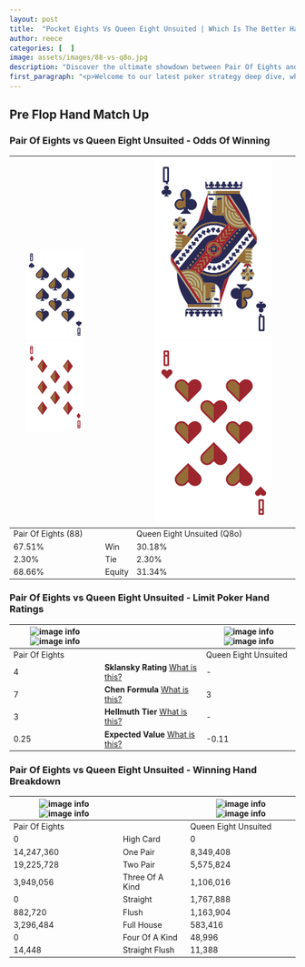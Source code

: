 ```yaml
---
layout: post
title:  "Pocket Eights Vs Queen Eight Unsuited | Which Is The Better Hand In Poker? A Complete Guide"
author: reece
categories: [  ]
image: assets/images/88-vs-q8o.jpg
description: "Discover the ultimate showdown between Pair Of Eights and Queen Eight Unsuited in poker! Uncover the odds, strategies, and scenarios where one hand triumphs over the other. Get ready to up your poker game with this thrilling analysis."
first_paragraph: "<p>Welcome to our latest poker strategy deep dive, where we're pitting two distinct hands against each other in a high-stakes showdown: Pair Of Eights vs Queen Eight Unsuited.</p><p>In the dynamic world of poker, every decision counts, and knowing which hand holds the upper hand is key to your success at the table.</p><p>In this article, we'll dissect these two hands, explore the scenarios where one dominates the other, and equip you with the knowledge to make strategic choices that can tip the odds in your favor.</p><p>Get ready to unravel the intriguing dynamics of these poker hands and elevate your game to new heights.</p>"
---
```




[comment]: # (sp0)

## Pre Flop Hand Match Up

<div class="table hand-ratings" markdown="1"> 



### Pair Of Eights vs Queen Eight Unsuited - Odds Of Winning


    
| ![image info](assets/images/hand1/8.png) ![image info](assets/images/hand1/8o.png) |  | ![image info](assets/images/hand2/q.png) ![image info](assets/images/hand2/8o.png) |
| -------- | -------- | -------- |
| Pair Of Eights (88) |  | Queen Eight Unsuited (Q8o) |
| 67.51% | Win | 30.18% |
| 2.30% | Tie | 2.30% |
| 68.66% | Equity | 31.34% |




[comment]: # (sp1)



### Pair Of Eights vs Queen Eight Unsuited - Limit Poker Hand Ratings


    
| ![image info](https://www.riverpairs.com/assets/images/hand1/8.png) ![image info](https://www.riverpairs.com/assets/images/hand1/8o.png) |  | ![image info](https://www.riverpairs.com/assets/images/hand2/q.png) ![image info](https://www.riverpairs.com/assets/images/hand2/8o.png) |
| -------- | -------- | -------- |
| Pair Of Eights |  | Queen Eight Unsuited |
| 4 | **Sklansky Rating** [What is this?](/sklansky-rating-explained) | - |
| 7 | **Chen Formula** [What is this?](/chen-formula-explained) | 3 |
| 3 | **Hellmuth Tier** [What is this?](/Hellmuth-tier-explained) | - |
| 0.25 | **Expected Value** [What is this?](/expected-value-explained) | -0.11 |




[comment]: # (sp2)



### Pair Of Eights vs Queen Eight Unsuited - Winning Hand Breakdown


    
| ![image info](https://www.riverpairs.com/assets/images/hand1/8.png) ![image info](https://www.riverpairs.com/assets/images/hand1/8o.png) |  | ![image info](https://www.riverpairs.com/assets/images/hand2/q.png) ![image info](https://www.riverpairs.com/assets/images/hand2/8o.png) |
| -------- | -------- | -------- |
| Pair Of Eights |  | Queen Eight Unsuited |
| 0 | High Card | 0 |
| 14,247,360 | One Pair | 8,349,408 |
| 19,225,728 | Two Pair | 5,575,824 |
| 3,949,056 | Three Of A Kind | 1,106,016 |
| 0 | Straight | 1,767,888 |
| 882,720 | Flush | 1,163,904 |
| 3,296,484 | Full House | 583,416 |
| 0 | Four Of A Kind | 48,996 |
| 14,448 | Straight Flush | 11,388 |




[comment]: # (sp3)



</div>

[comment]: # (sp4)



[comment]: # (sp5)

